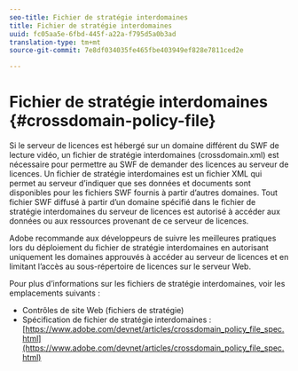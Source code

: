 ```yaml
---
seo-title: Fichier de stratégie interdomaines
title: Fichier de stratégie interdomaines
uuid: fc05aa5e-6fbd-445f-a22a-f795d5a0b3ad
translation-type: tm+mt
source-git-commit: 7e8df034035fe465fbe403949ef828e7811ced2e

---
```



# Fichier de stratégie interdomaines {#crossdomain-policy-file}

Si le serveur de licences est hébergé sur un domaine différent du SWF de lecture vidéo, un fichier de stratégie interdomaines (crossdomain.xml) est nécessaire pour permettre au SWF de demander des licences au serveur de licences. Un fichier de stratégie interdomaines est un fichier XML qui permet au serveur d’indiquer que ses données et documents sont disponibles pour les fichiers SWF fournis à partir d’autres domaines. Tout fichier SWF diffusé à partir d’un domaine spécifié dans le fichier de stratégie interdomaines du serveur de licences est autorisé à accéder aux données ou aux ressources provenant de ce serveur de licences.

Adobe recommande aux développeurs de suivre les meilleures pratiques lors du déploiement du fichier de stratégie interdomaines en autorisant uniquement les domaines approuvés à accéder au serveur de licences et en limitant l’accès au sous-répertoire de licences sur le serveur Web.

Pour plus d’informations sur les fichiers de stratégie interdomaines, voir les emplacements suivants :

* Contrôles de site Web (fichiers de stratégie)
* Spécification de fichier de stratégie interdomaines : [https://www.adobe.com/devnet/articles/crossdomain_policy_file_spec.html](https://www.adobe.com/devnet/articles/crossdomain_policy_file_spec.html)

